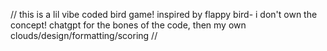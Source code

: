 // this is a lil vibe coded bird game! inspired by flappy bird- i don't own the concept! chatgpt for the bones of the code, then my own clouds/design/formatting/scoring //
